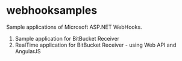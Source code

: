 # webhooksamples
Sample applications of Microsoft ASP.NET WebHooks.

1. Sample application for BitBucket Receiver
1. RealTime application for BitBucket Receiver - using Web API and AngularJS

